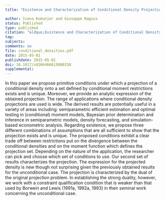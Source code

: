 ```yaml
---
title: "Existence and Characterization of Conditional Density Projections"

author: Ivana Komunjer and Giuseppe Ragusa
status: Published
type: published
citation: "&ldquo;Existence and Characterization of Conditional Density Projections.&ldquo; Econometric Theory, 32(4):947-987"
tag:
subjects:
comments: no
file: conditional_densities.pdf
date: 2015-05-01
publishdate: 2015-05-01
doi: 10.1017/s0266466615000158
supplemental: 
---
```


In this paper we propose primitive conditions under which a projection of a conditional density onto a set defined by conditional moment restrictions exists and is unique. Moreover, we provide an analytic expression of the obtained projection. The range of applications where conditional density projections are used is wide. The derived results are potentially useful in a variety of areas including: semiparametric efficient estimation and optimal testing in (conditional) moment models, Bayesian prior determination and inference in semiparametric models, density forecasting, and simulation-based econometric analysis. Regarding existence, we propose three different combinations of assumptions that are all sufficient to show that the projection exists and is unique. The proposed conditions exhibit a clear trade off between restrictions put on the divergence between the conditional densities and on the moment function which defines the projection set. Depending on the nature of the application, the researcher can pick and choose which set of conditions to use. Our second set of results characterizes the projection. The expression for the projected density is new though not surprising given the previously obtained results for the unconditional case. The projection is characterized by the dual of the original projection problem. In establishing the strong duality, however, we work with a constraint qualification condition that is weaker than that used by Borwein and Lewis (1991a, 1992a, 1993) in their seminal work concerning the unconditional case.